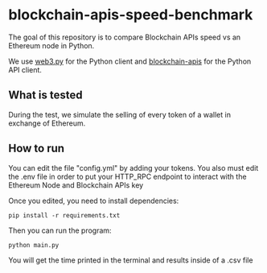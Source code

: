 # blockchain-apis-speed-benchmark

The goal of this repository is to compare Blockchain APIs speed vs an Ethereum node in Python.

We use [web3.py](https://pypi.org/project/web3/) for the Python client and [blockchain-apis](https://pypi.org/project/blockchain-apis/) for the Python API client.

## What is tested

During the test, we simulate the selling of every token of a wallet in exchange of Ethereum.

## How to run

You can edit the file "config.yml" by adding your tokens.
You also must edit the .env file in order to put your HTTP_RPC endpoint to interact with the Ethereum Node and Blockchain APIs key

Once you edited, you need to install dependencies:

`pip install -r requirements.txt`

Then you can run the program:

`python main.py`

You will get the time printed in the terminal and results inside of a .csv file

